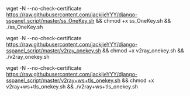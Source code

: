 wget -N --no-check-certificate https://raw.githubusercontent.com/jackjieYYY/django-sspanel_script/master/ss_OneKey.sh && chmod +x ss_OneKey.sh && ./ss_OneKey.sh

wget -N --no-check-certificate https://raw.githubusercontent.com/jackjieYYY/django-sspanel_script/master/v2ray_onekey.sh && chmod +x v2ray_onekey.sh && ./v2ray_onekey.sh

wget -N --no-check-certificate https://raw.githubusercontent.com/jackjieYYY/django-sspanel_script/master/v2ray+ws+tls_onekey.sh && chmod +x v2ray+ws+tls_onekey.sh && ./v2ray+ws+tls_onekey.sh
